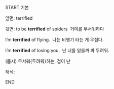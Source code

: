 START
기본

앞면:
terrified


뒷면:
to be **terrified** of spiders 
거미를 무서워하다

I’m **terrified** of flying. 
나는 비행기 타는 게 무섭다.

I’m **terrified** of losing you. 
난 너를 잃을까 봐 두려워.

  
(몹시) 무서워{두려워}하는, 겁이 난

해석:
<!--ID: 1725498073300-->
END